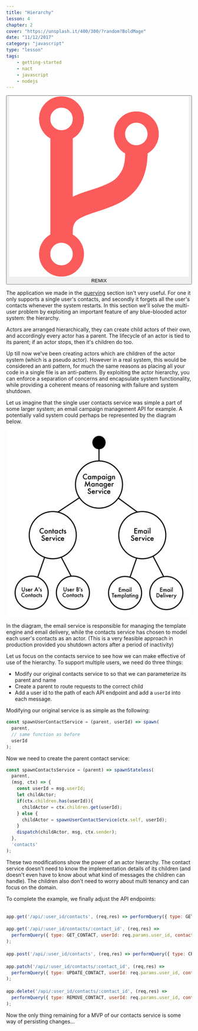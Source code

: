 ```yaml
---
title: "Hierarchy"
lesson: 4
chapter: 2
cover: "https://unsplash.it/400/300/?random?BoldMage"
date: "11/12/2017"
category: "javascript"
type: "lesson"
tags:
    - getting-started
    - nact
    - javascript
    - nodejs
---
```

<a class="remix-button" href="https://glitch.com/edit/#!/remix/nact-contacts-2" target="_blank">
  <button>
    <img src="/img/code-fork-symbol.svg"/> REMIX
  </button>
</a>

The application we made in the [querying](/lesson/javascript/querying) section isn't very useful. For one it only supports a single user's contacts, and secondly it forgets all the user's contacts whenever the system restarts. In this section we'll solve the multi-user problem by exploiting an important feature of any blue-blooded actor system: the hierarchy.

Actors are arranged hierarchically, they can create child actors of their own, and accordingly every actor has a parent. The lifecycle of an actor is tied to its parent; if an actor stops, then it's children do too.

Up till now we've been creating actors which are children of the actor system (which is a pseudo actor). However in a real system, this would be considered an anti pattern, for much the same reasons as placing all your code in a single file is an anti-pattern. By exploiting the actor hierarchy, you can enforce a separation of concerns and encapsulate system functionality, while providing a coherent means of reasoning with failure and system shutdown. 

Let us imagine that the single user contacts service was simple a part of some larger system; an email campaign management API for example.  A potentially valid system could perhaps be represented by the diagram below. 

![Image](/img/hierarchy-diagram.svg)

In the diagram, the email service is responsible for managing the template engine and email delivery, while the contacts service has chosen to model each user's contacts as an actor. (This is a very feasible approach in production provided you shutdown actors after a period of inactivity)

Let us focus on the contacts service to see how we can make effective of use of the hierarchy. To support multiple users, we need do three things: 

- Modify our original contacts service to so that we can parameterize its parent and name
- Create a parent to route requests to the correct child
- Add a user id to the path of each API endpoint and add a `userId` into each message.

Modifying our original service is as simple as the following:

```js
const spawnUserContactService = (parent, userId) => spawn(
  parent,
  // same function as before
  userId
);
```

Now we need to create the parent contact service:

```js
const spawnContactsService = (parent) => spawnStateless(
  parent,
  (msg, ctx) => {
    const userId = msg.userId;
    let childActor;
    if(ctx.children.has(userId)){
      childActor = ctx.children.get(userId);
    } else {
      childActor = spawnUserContactService(ctx.self, userId);            
    }
    dispatch(childActor, msg, ctx.sender);
  },
  'contacts'
);
```

These two modifications show the power of an actor hierarchy. The contact service doesn't need to know the implementation details of its children (and doesn't even have to know about what kind of messages the children can handle). The children also don't need to worry about multi tenancy and can focus on the domain.

To complete the example, we finally adjust the API endpoints:

```js

app.get('/api/:user_id/contacts', (req,res) => performQuery({ type: GET_CONTACTS, userId: req.params.user_id }, res));

app.get('/api/:user_id/contacts/:contact_id', (req,res) => 
  performQuery({ type: GET_CONTACT, userId: req.params.user_id, contactId: req.params.contact_id }, res)
);

app.post('/api/:user_id/contacts', (req,res) => performQuery({ type: CREATE_CONTACT, payload: req.body }, res));

app.patch('/api/:user_id/contacts/:contact_id', (req,res) => 
  performQuery({ type: UPDATE_CONTACT, userId: req.params.user_id, contactId: req.params.contact_id, payload: req.body }, res)
);

app.delete('/api/:user_id/contacts/:contact_id', (req,res) => 
  performQuery({ type: REMOVE_CONTACT, userId: req.params.user_id, contactId: req.params.contact_id }, res)
);
```

Now the only thing remaining for a MVP of our contacts service is some way of persisting changes...

